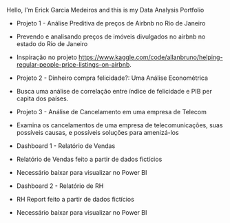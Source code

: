 Hello, I'm Erick Garcia Medeiros and this is my Data Analysis Portfolio

- Projeto 1 - Análise Preditiva de preços de Airbnb no Rio de Janeiro
- Prevendo e analisando preços de imóveis divulgados no airbnb no estado do Rio de Janeiro
- Inspiração no projeto https://www.kaggle.com/code/allanbruno/helping-regular-people-price-listings-on-airbnb.
  
- Projeto 2 - Dinheiro compra felicidade?: Uma Análise Econométrica
- Busca uma análise de correlação entre índice de felicidade e PIB per capita dos países.

- Projeto 3 - Análise de Cancelamento em uma empresa de Telecom
- Examina os cancelamentos de uma empresa de telecomunicações, suas possíveis causas, e possíveis soluções para amenizá-los

- Dashboard 1 - Relatório de Vendas
- Relatório de Vendas feito a partir de dados fictícios
- Necessário baixar para visualizar no Power BI

- Dashboard 2 - Relatório de RH
- RH Report feito a partir de dados fictícios
- Necessário baixar para visualizar no Power BI




